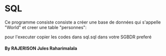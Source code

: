 <h1>SQL</h1>
<p>Ce programme consiste  consiste a créer une base de données qui s'appelle "World" et creer une table "personnes":</p>

<p>pour l'executer copier les codes dans sql.sql  dans votre SGBDR preferé</p> 

<h4>By RAJERISON Jules Raharimalala</h4>

